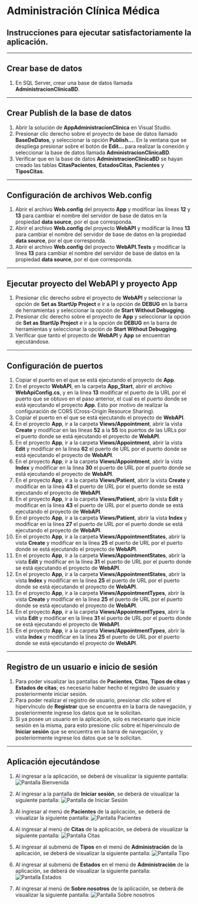 # Administración Clínica Médica

## Instrucciones para ejecutar satisfactoriamente la aplicación.

----

## Crear base de datos

1. En SQL Server, crear una base de datos llamada **AdministracionClinicaBD**.

----

## Crear Publish de la base de datos

1. Abrir la solución de **AppAdministracionClinica** en Visual Studio.
2. Presionar clic derecho sobre el proyecto de base de datos llamado **BaseDeDatos**, y seleccionar la opción **Publish...**. En la ventana que se despliega presionar sobre el botón de **Edit...** para realizar la conexión y seleccionar la base de datos llamada **AdministracionClinicaBD**.
3. Verificar que en la base de datos **AdministracionClinicaBD** se hayan creado las tablas **CitasPacientes**, **EstadosCitas**, **Pacientes** y **TiposCitas**.

----

## Configuración de archivos Web.config

1. Abrir el archivo **Web.config** del proyecto **App** y modificar las líneas **12** y **13** para cambiar el nombre del servidor de base de datos en la propiedad **data source**, por el que corresponda.
2. Abrir el archivo **Web.config** del proyecto **WebAPI** y modificar la línea **13** para cambiar el nombre del servidor de base de datos en la propiedad **data source**, por el que corresponda.
3. Abrir el archivo **Web.config** del proyecto **WebAPI.Tests** y modificar la línea **13** para cambiar el nombre del servidor de base de datos en la propiedad **data source**, por el que corresponda.

----

## Ejecutar proyecto del WebAPI y proyecto App

1. Presionar clic derecho sobre el proyecto de **WebAPI** y seleccionar la opción de **Set as StartUp Project** e ir a la opción de **DEBUG** en la barra de herramientas y seleccionar la opción de **Start Without Debugging**.
2. Presionar clic derecho sobre el proyecto de **App** y seleccionar la opción de **Set as StartUp Project** e ir a la opción de **DEBUG** en la barra de herramientas y seleccionar la opción de **Start Without Debugging**.
3. Verificar que tanto el proyecto de **WebAPI** y **App** se encuentran ejecutándose.

----

## Configuración de puertos

1. Copiar el puerto en el que se está ejecutando el proyecto de **App**.
2. En el proyecto **WebAPI**, en la carpeta **App_Start**, abrir el archivo **WebApiConfig.cs**, y en la línea **13** modificar el puerto de la URL por el puerto que se obtuvo en el paso anterior, el cual es el puerto donde se está ejecutando el proyecto **App**. Esto por motivo de realizar la configuración de CORS (Cross-Origin Resource Sharing).
3. Copiar el puerto en el que se está ejecutando el proyecto de **WebAPI**.
4. En el proyecto **App**, ir a la carpeta **Views/Appointment**, abrir la vista **Create** y modificar en las líneas **52** a la **55** los puertos de las URLs por el puerto donde se está ejecutando el proyecto de **WebAPI**.
5. En el proyecto **App**, ir a la carpeta **Views/Appointment**, abrir la vista **Edit** y modificar en la línea **62** el puerto de URL por el puerto donde se está ejecutando el proyecto de **WebAPI**.
6. En el proyecto **App**, ir a la carpeta **Views/Appointment**, abrir la vista **Index** y modificar en la línea **30** el puerto de URL por el puerto donde se está ejecutando el proyecto de **WebAPI**.
7. En el proyecto **App**, ir a la carpeta **Views/Patient**, abrir la vista **Create** y modificar en la línea **43** el puerto de URL por el puerto donde se está ejecutando el proyecto de **WebAPI**.
8. En el proyecto **App**, ir a la carpeta **Views/Patient**, abrir la vista **Edit** y modificar en la línea **43** el puerto de URL por el puerto donde se está ejecutando el proyecto de **WebAPI**.
9. En el proyecto **App**, ir a la carpeta **Views/Patient**, abrir la vista **Index** y modificar en la línea **27** el puerto de URL por el puerto donde se está ejecutando el proyecto de **WebAPI**.
10. En el proyecto **App**, ir a la carpeta **Views/AppointmentStates**, abrir la vista **Create** y modificar en la línea **25** el puerto de URL por el puerto donde se está ejecutando el proyecto de **WebAPI**.
11. En el proyecto **App**, ir a la carpeta **Views/AppointmentStates**, abrir la vista **Edit** y modificar en la línea **31** el puerto de URL por el puerto donde se está ejecutando el proyecto de **WebAPI**.
12. En el proyecto **App**, ir a la carpeta **Views/AppointmentStates**, abrir la vista **Index** y modificar en la línea **25** el puerto de URL por el puerto donde se está ejecutando el proyecto de **WebAPI**.
13. En el proyecto **App**, ir a la carpeta **Views/AppointmentTypes**, abrir la vista **Create** y modificar en la línea **25** el puerto de URL por el puerto donde se está ejecutando el proyecto de **WebAPI**.
14. En el proyecto **App**, ir a la carpeta **Views/AppointmentTypes**, abrir la vista **Edit** y modificar en la línea **31** el puerto de URL por el puerto donde se está ejecutando el proyecto de **WebAPI**.
15. En el proyecto **App**, ir a la carpeta **Views/AppointmentTypes**, abrir la vista **Index** y modificar en la línea **25** el puerto de URL por el puerto donde se está ejecutando el proyecto de **WebAPI**.

----

## Registro de un usuario e inicio de sesión

1. Para poder visualizar las pantallas de **Pacientes**, **Citas**, **Tipos de citas** y **Estados de citas**; es necesario haber hecho el registro de usuario y posteriormente iniciar sesión.
2. Para poder realizar el registro de usuario, presionar clic sobre el hipervínculo de **Registrar** que se encuentra en la barra de navegación, y posteriormente ingrese los datos que se le solicitan.
3. Si ya posee un usuario en la aplicación, solo es necesario que inicie sesión en la misma, para esto presione clic sobre el hipervínculo de **Iniciar sesión** que se encuentra en la barra de navegación, y posteriormente ingrese los datos que se le solicitan.

----

## Aplicación ejecutándose

1. Al ingresar a la aplicación, se deberá de visualizar la siguiente pantalla:
![Pantalla Bienvenida](https://github.com/GilbertMolina/App_Administracion_Clinica/blob/master/App/ImagenesAplicacion/02.png)

2. Al ingresar a la pantalla de **Iniciar sesión**, se deberá de visualizar la siguiente pantalla:
![Pantalla de Iniciar Sesión](https://github.com/GilbertMolina/App_Administracion_Clinica/blob/master/App/ImagenesAplicacion/01.png)

3. Al ingresar al menú de **Pacientes** de la aplicación, se deberá de visualizar la siguiente pantalla:
![Pantalla Pacientes](https://github.com/GilbertMolina/App_Administracion_Clinica/blob/master/App/ImagenesAplicacion/03.png)

4. Al ingresar al menú de **Citas** de la aplicación, se deberá de visualizar la siguiente pantalla:
![Pantalla Citas](https://github.com/GilbertMolina/App_Administracion_Clinica/blob/master/App/ImagenesAplicacion/04.png)

5. Al ingresar al submenú de **Tipos** en el menú de **Administración** de la aplicación, se deberá de visualizar la siguiente pantalla:
![Pantalla Tipo](https://github.com/GilbertMolina/App_Administracion_Clinica/blob/master/App/ImagenesAplicacion/05.png)

6. Al ingresar al submenú de **Estados** en el menú de **Administración** de la aplicación, se deberá de visualizar la siguiente pantalla:
![Pantalla Estados](https://github.com/GilbertMolina/App_Administracion_Clinica/blob/master/App/ImagenesAplicacion/06.png)

6. Al ingresar al menú de **Sobre nosotros** de la aplicación, se deberá de visualizar la siguiente pantalla:
![Pantalla Sobre nosotros](https://github.com/GilbertMolina/App_Administracion_Clinica/blob/master/App/ImagenesAplicacion/07.png)